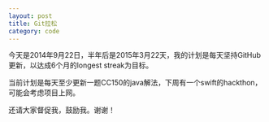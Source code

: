 ```yaml
---
layout: post
title: Git拉松
category: code
---
```


今天是2014年9月22日，半年后是2015年3月22天，我的计划是每天坚持GitHub更新，以达成6个月的longest streak为目标。

当前计划是每天至少更新一题CC150的java解法，下周有一个swift的hackthon，可能会考虑项目上网。

还请大家督促我，鼓励我。谢谢！